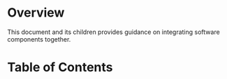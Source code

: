 # Overview
This document and its children provides guidance on integrating software components together.

# Table of Contents
